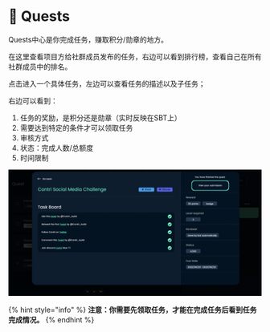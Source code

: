 # 🔨 Quests

Quests中心是你完成任务，赚取积分/勋章的地方。

在这里查看项目方给社群成员发布的任务，右边可以看到排行榜，查看自己在所有社群成员中的排名。

点击进入一个具体任务，左边可以查看任务的描述以及子任务；

右边可以看到：

1. 任务的奖励，是积分还是勋章（实时反映在SBT上）
2. 需要达到特定的条件才可以领取任务
3. 审核方式
4. 状态：完成人数/总额度
5. 时间限制

![任务详情](<../.gitbook/assets/image (66).png>)

{% hint style="info" %}
**注意：你需要先领取任务，才能在完成任务后看到任务完成情况。**
{% endhint %}
